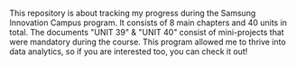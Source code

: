 This repository is about tracking my progress during the Samsung Innovation Campus program. It consists of 8 main chapters and 40 units in total.
The documents "UNIT 39" & "UNIT 40" consist of mini-projects that were mandatory during the course. 
This program allowed me to thrive into data analytics, so if you are interested too, you can check it out!

